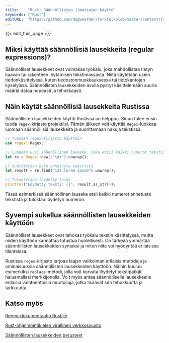 ```yaml
---
title:    "Rust: Säännöllisten ilmaisujen käyttö"
keywords: ["Rust"]
editURL:  "https://github.com/dogweather/forkful/blob/master/content/fi/rust/using-regular-expressions.md"
---
```


{{< edit_this_page >}}

## Miksi käyttää säännöllisiä lausekkeita (regular expressions)?

Säännölliset lausekkeet ovat voimakas työkalu, joka mahdollistaa tietyn kaavan tai rakenteen löytämisen tekstimassasta. Niitä käytetään usein tiedonkäsittelyssä, kuten tiedostonmuokkauksessa tai tietokantojen kyselyissä. Säännöllisten lausekkeiden avulla pystyt käsittelemään suuria määriä dataa nopeasti ja tehokkaasti.

## Näin käytät säännöllisiä lausekkeita Rustissa

Säännöllisten lausekkeiden käyttö Rustissa on helppoa. Sinun tulee ensin tuoda `regex`-kirjasto projektiisi. Tämän jälkeen voit käyttää `Regex`-luokkaa luomaan säännöllisiä lausekkeita ja suorittamaan hakuja tekstissä.

```Rust
// Tuodaan regex-kirjasto käyttöön
use regex::Regex;

// Luodaan uusi säännöllinen lauseke, joka etsii kaikki numerot tekstistä
let re = Regex::new(r"\d+").unwrap();

// Suoritetaan haku annetusta tekstistä
let result = re.find("123 lorem ipsum").unwrap();

// Tulostetaan löydetty tulos
println!("Löydetty teksti: {}", result.as_str());
```

Tässä esimerkissä säännöllinen lauseke etsii kaikki numerot annetusta tekstistä ja tulostaa löydetyn numeron.

## Syvempi sukellus säännöllisten lausekkeiden käyttöön

Säännölliset lausekkeet ovat tehokas työkalu tekstin käsittelyssä, mutta niiden käyttöön kannattaa tutustua huolellisesti. On tärkeää ymmärtää säännöllisten lausekkeiden syntaksi ja miten niitä voi hyödyntää erilaisissa tilanteissa.

Rustissa `regex`-kirjasto tarjoaa laajan valikoiman erilaisia metodeja ja ominaisuuksia säännöllisten lausekkeiden käyttöön. Näihin kuuluu esimerkiksi `replace`-metodi, jolla voit korvata löydetyt tekstipätkät haluamallasi merkkijonolla. Voit myös antaa säännölliselle lausekkeelle erilaisia vaihtoehtoisia muotoiluja, jotka lisäävät sen tehokkuutta ja tarkkuutta.

## Katso myös

[Regex-dokumentaatio Rustille](https://docs.rs/regex/)

[Rust-ohjelmointikielen virallinen verkkosivusto](https://www.rust-lang.org/fi/)

[Säännöllisten lausekkeiden perusteet](https://www.regular-expressions.info/fi/index.html)